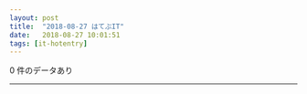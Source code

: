 ```yaml
---
layout: post
title:  "2018-08-27 はてぶIT"
date:   2018-08-27 10:01:51
tags: [it-hotentry]
---
```

0 件のデータあり

<hr>

